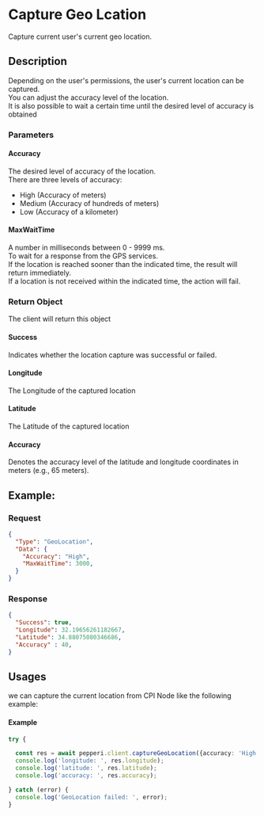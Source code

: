 # Capture Geo Lcation
Capture current user's current geo location.

## Description
Depending on the user's permissions, the user's current location can be captured.\
You can adjust the accuracy level of the location.\
It is also possible to wait a certain time until the desired level of accuracy is obtained

### Parameters


#### Accuracy
The desired level of accuracy of the location.\
There are three levels of accuracy:
* High (Accuracy of meters)
* Medium (Accuracy of hundreds of meters)
* Low (Accuracy of a kilometer)




#### MaxWaitTime
A number in milliseconds between 0 - 9999 ms.\
To wait for a response from the GPS services.\
If the location is reached sooner than the indicated time, the result will return immediately.\
If a location is not received within the indicated time, the action will fail.


### Return Object
The client will return this object

#### Success
Indicates whether the location capture was successful or failed.
#### Longitude
The Longitude of the captured location
#### Latitude
The Latitude of the captured location
#### Accuracy
Denotes the accuracy level of the latitude and longitude coordinates in meters (e.g., 65 meters). 
## Example:

### Request
```json
{
  "Type": "GeoLocation",
  "Data": {
    "Accuracy": "High",
    "MaxWaitTime": 3000,    
  }
}
```

### Response
```json
{
  "Success": true,
  "Longitude": 32.19656261182667,
  "Latitude": 34.88075080346686,
  "Accuracy" : 40,
}
```

## Usages
we can capture the current location from  CPI Node like the following example:

#### Example 
```typescript
try {

  const res = await pepperi.client.captureGeoLocation({accuracy: 'High', maxWaitTime: 3000});
  console.log('longitude: ', res.longitude);
  console.log('latitude: ', res.latitude);
  console.log('accuracy: ', res.accuracy);

} catch (error) {
  console.log('GeoLocation failed: ', error);        
}
```
